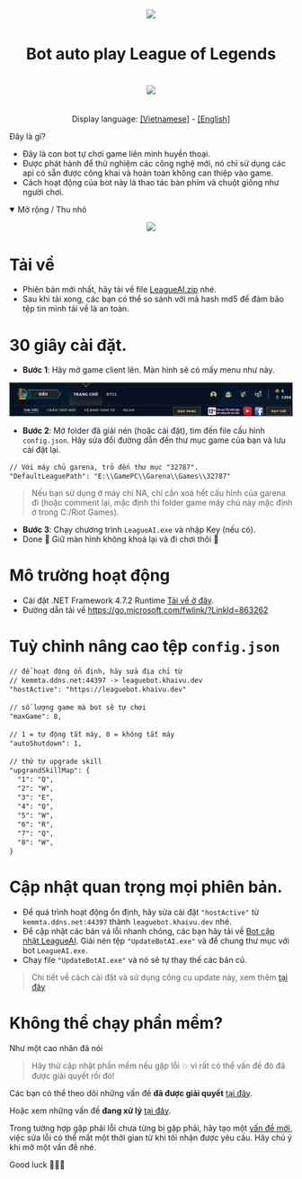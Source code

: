 <h1 align="center">
  <img src="https://user-images.githubusercontent.com/93424739/194055848-84830c09-dd8a-4017-b691-5198130bd3f0.jpg">
</h1>

<h1 align="center">
  <p>Bot auto play League of Legends<p>
  <img src="https://readme-typing-svg.herokuapp.com?color=%2336BCF7&center=true&vCenter=true&width=380&lines=Bot+AI+League+of+Legends">
</h1>


<p align="center">
  Display language:
  <a href="https://github.com/kgemas/League-AI/blob/main/README.md">[Vietnamese]</a>
  -
  <a href="https://github.com/kgemas/League-AI/blob/main/README.EN.md">[English]</a>
</p

Đây là gì?
==========
- Đây là con bot tự chơi game liên minh huyền thoại.
- Được phát hành để thử nghiệm các công nghệ mới, nó chỉ sử dụng các api có sẵn được công khai và hoàn toàn không can thiệp vào game.
- Cách hoạt động của bot này là thao tác bàn phím và chuột giống như người chơi.
<details open>
  <summary>Mở rộng / Thu nhỏ</summary>
  <p align="center">
    <img src="./Assets/example.gif">
  </p>
</details>

Tải về
==========
- Phiên bản mới nhất, hãy tải về file [LeagueAI.zip](https://github.com/kgemas/League-AI/releases/latest) nhé.
- Sau khi tải xong, các bạn có thể so sánh với mã hash md5 để đảm bảo tệp tin mình tải về là an toàn.


30 giây cài đặt.
===========
- **Bước 1**: Hãy mở game client lên. Màn hình sẽ có mấy menu như này.
<p align="center">
  <img src="./Assets/dashboard.PNG">
</p>

- **Bước 2**: Mở folder đã giải nén (hoặc cài đặt), tìm đến file cấu hình ```config.json```. Hãy sửa đổi đường dẫn đến thư mục game của bạn và lưu cài đặt lại.
```
// Với máy chủ garena, trỏ đến thư mục "32787".
"DefaultLeaguePath": "E:\\GamePC\\Garena\\Games\\32787"
```
> Nếu bạn sử dụng ở máy chỉ NA, chỉ cần xoá hết cấu hình của garena đi (hoặc comment lại, mặc định thì folder game máy chủ này mặc định ở trong C:/Riot Games).

- **Bước 3**: Chạy chương trình ```LeagueAI.exe``` và nhập Key (nếu có).
- Done 🎉 Giữ màn hình không khoá lại và đi chơi thôi 💃

Mô trường hoạt động
===========
- Cài đặt .NET Framework 4.7.2 Runtime [Tải về ở đây](https://go.microsoft.com/fwlink/?LinkId=863262).
- Đường dẫn tải về https://go.microsoft.com/fwlink/?LinkId=863262

Tuỳ chỉnh nâng cao tệp ```config.json```
===========
```
// để hoạt động ổn định, hãy sửa địa chỉ từ
// kemmta.ddns.net:44397 -> leaguebot.khaivu.dev
"hostActive": "https://leaguebot.khaivu.dev"

// số lượng game mà bot sẽ tự chơi
"maxGame": 8,

// 1 = tự động tắt máy, 0 = không tắt máy
"autoShutdown": 1,

// thứ tự upgrade skill
"upgrandSkillMap": {
  "1": "Q",
  "2": "W",
  "3": "E",
  "4": "Q",
  "5": "W",
  "6": "R",
  "7": "Q",
  "8": "W",
}
```

Cập nhật quan trọng mọi phiên bản.
===========
- Để quá trình hoạt động ổn định, hãy sửa cài đặt ```"hostActive"``` từ ```kemmta.ddns.net:44397``` thành ```leaguebot.khaivu.dev``` nhé.
- Để cập nhật các bản vá lỗi nhanh chóng, các bạn hãy tải về [Bot cập nhật LeagueAI](https://github.com/kgemas/Tool-Update-LeagueAI/releases/download/v1.0.0/UpdateBotAI.zip). Giải nén tệp ```"UpdateBotAI.exe"``` và để chung thư mục với bot ```LeagueAI.exe```.
- Chạy file ```"UpdateBotAI.exe"``` và nó sẽ tự thay thế các bản cũ.
> Chi tiết về cách cài đặt và sử dụng công cụ update này, xem thêm [tại đây](https://github.com/kgemas/Tool-Update-LeagueAI)

Không thể chạy phần mềm?
===
Như một cao nhân đã nói
> Hãy thử cập nhật phần mềm nếu gặp lỗi 💥 vì rất có thể vấn đề đó đã được giải quyết rồi đó!

Các bạn có thể theo dõi những vấn đề **đã được giải quyết** [tại đây](https://github.com/kgemas/League-AI/issues?q=is%3Aissue+is%3Aclosed).

Hoặc xem những vấn đề **đang xử lý** [tại đây](https://github.com/kgemas/League-AI/issues?q=is%3Aopen+is%3Aissue).

Trong tường hợp gặp phải lỗi chưa từng bị gặp phải, hãy tạo một [vấn đề mới](https://github.com/kgemas/League-AI/issues/new/choose), việc sửa lỗi có thể mất một thời gian từ khi tôi nhận được yêu cầu. Hãy chú ý khi mở một vấn đề nhé.

Good luck 🐱‍👤🎶
